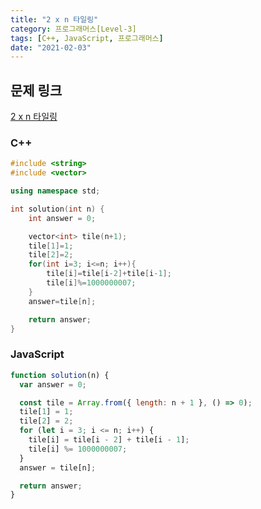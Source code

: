```yaml
---
title: "2 x n 타일링"
category: 프로그래머스[Level-3]
tags: [C++, JavaScript, 프로그래머스]
date: "2021-02-03"
---
```


## 문제 링크

[2 x n 타일링](https://programmers.co.kr/learn/courses/30/lessons/12900)

### C++

```cpp
#include <string>
#include <vector>

using namespace std;

int solution(int n) {
    int answer = 0;

    vector<int> tile(n+1);
    tile[1]=1;
    tile[2]=2;
    for(int i=3; i<=n; i++){
        tile[i]=tile[i-2]+tile[i-1];
        tile[i]%=1000000007;
    }
    answer=tile[n];

    return answer;
}
```

### JavaScript

```js
function solution(n) {
  var answer = 0;

  const tile = Array.from({ length: n + 1 }, () => 0);
  tile[1] = 1;
  tile[2] = 2;
  for (let i = 3; i <= n; i++) {
    tile[i] = tile[i - 2] + tile[i - 1];
    tile[i] %= 1000000007;
  }
  answer = tile[n];

  return answer;
}
```
